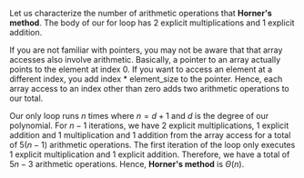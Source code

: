 Let us characterize the number of arithmetic operations that **Horner's method**. The body of our for loop has
2 explicit multiplications and 1 explicit addition.

If you are not familiar with pointers, you may not be aware that that array accesses also involve arithmetic.
Basically, a pointer to an array actually points to the element at index 0. If you want to access an element at a
different index, you add index * element_size to the pointer. Hence, each array access to an index other than zero
adds two arithmetic operations to our total.

Our only loop runs $n$ times where $n = d + 1$ and $d$ is the degree of our polynomial. For $n - 1$ iterations, we
have 2 explicit multiplications, 1 explicit addition and 1 multiplication and 1 addition from the array access for a
total of $5 (n-1)$ arithmetic operations. The first iteration of the loop only executes 1 explicit multiplication and
1 explicit addition. Therefore, we have a total of $5n-3$ arithmetic operations. Hence, **Horner's method** is $\Theta(n)$.
